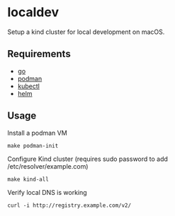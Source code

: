# localdev

Setup a kind cluster for local development on macOS.

## Requirements
- [go](https://go.dev/doc/install)
- [podman](https://podman.io/docs/installation)
- [kubectl](https://kubernetes.io/docs/tasks/tools/#kubectl)
- [helm](https://helm.sh/docs/intro/install/)

## Usage

Install a podman VM
```
make podman-init
```

Configure Kind cluster (requires sudo password to add /etc/resolver/example.com)
```
make kind-all
```

Verify local DNS is working
```
curl -i http://registry.example.com/v2/
```
